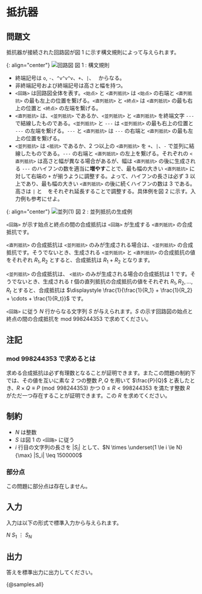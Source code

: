 # 抵抗器

## 問題文

抵抗器が接続された回路図が図 1 に示す構文規則によって与えられます。

{: align="center"}
![回路図](https://hackmd.io/_uploads/SJCL7xo5ke.png)
図 1 : 構文規則

- 終端記号は `o`, `-`、`^v^v^v`、`+`、`|`、` ` からなる。
- 非終端記号および終端記号は高さと幅を持つ。
- `<回路>` は回路図全体を表す。`<始点>` と `<直列抵抗>` は `<始点>` の右端と `<直列抵抗>` の最も左上の位置を繋げる。`<直列抵抗>` と `<終点>` は `<直列抵抗>` の最も右上の位置と `<終点>` の左端を繋げる。
- `<直列抵抗>` は、`<並列抵抗>` であるか、`<並列抵抗>` と `<直列抵抗>` を終端文字 `---` で結線したものである。`<並列抵抗>` と `---` は `<並列抵抗>` の最も右上の位置と `---` の左端を繋げる。`---` と `<直列抵抗>` は `---` の右端と `<直列抵抗>` の最も左上の位置を繋げる。
- `<並列抵抗>` は `<抵抗>` であるか、$2$ つ以上の `<直列抵抗>` を `+`、`|`、`-` で並列に結線したものである。`---` の右端と `<直列抵抗>` の左上を繋げる。それぞれの `<直列抵抗>` は高さと幅が異なる場合があるが、幅は `<直列抵抗>` の後に生成される `---` のハイフンの数を適当に**増やす**ことで、最も幅の大きい `<直列抵抗>` に対して右端の `+` が揃うように調整する。よって、ハイフンの長さは必ず $3$ 以上であり、最も幅の大きい `<直列抵抗>` の後に続くハイフンの数は $3$ である。高さは `|` と ` ` をそれぞれ延長することで調整する。具体例を図 2 に示す。入力例も参考にせよ。

{: align="center"}
![並列(1)](https://hackmd.io/_uploads/B1AUmeoqyl.png)
図 2 : 並列抵抗の生成例

`<回路>` が示す始点と終点の間の合成抵抗は `<回路>` が生成する `<直列抵抗>` の合成抵抗です。

`<直列抵抗>` の合成抵抗は `<並列抵抗>` のみが生成される場合は、`<並列抵抗>` の合成抵抗です。そうでないとき、生成される `<並列抵抗>` と `<直列抵抗>` の合成抵抗の値をそれぞれ $R_1, R_2$ とすると、合成抵抗は $R_1 + R_2$ となります。

`<並列抵抗>` の合成抵抗は、 `<抵抗>` のみが生成される場合の合成抵抗は $1$ です。そうでないとき、生成される $t$ 個の直列抵抗の合成抵抗の値をそれぞれ $R_1, R_2, \dots, R_t$ とすると、合成抵抗は $\displaystyle \frac{1}{\frac{1}{R_1} + \frac{1}{R_2} + \cdots + \frac{1}{R_t}}$ です。


`<回路>` に従う $N$ 行からなる文字列 $S$ が与えられます。$S$ の示す回路図の始点と終点の間の合成抵抗を $\mathrm{mod}\ 998244353$ で求めてください。

## 注記

### $\mathrm{mod}\ 998244353$ で求めるとは

求める合成抵抗は必ず有理数となることが証明できます。またこの問題の制約下では、その値を互いに素な $2$ つの整数 $P, Q$ を用いて $\frac{P}{Q}$ と表したとき、$R \times Q \equiv P \pmod{998244353}$ かつ $0 \leq R < 998244353$ を満たす整数 $R$ がただ一つ存在することが証明できます。この $R$ を求めてください。


## 制約

- $N$ は整数
- $S$ は図 1 の `<回路>` に従う
- $i$ 行目の文字列の長さを $|S_i|$ として、$N \times \underset{1 \le i \le N}{\max} |S_i| \leq 1500000$

### 部分点

この問題に部分点は存在しません。

## 入力

入力は以下の形式で標準入力から与えられます。

<div class="code-math">

$N$
$S_1$
$\vdots$
$S_N$
    
</div>

## 出力

答えを標準出力に出力してください。

{@samples.all}
